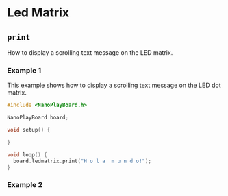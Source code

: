# Led Matrix

## `print`

How to display a scrolling text message on the LED matrix.

### Example 1

This example shows how to display a scrolling text message on the LED dot matrix.

```c++
#include <NanoPlayBoard.h>

NanoPlayBoard board;

void setup() {

}

void loop() {
  board.ledmatrix.print("H o l a  m u n d o!");
}
```

### Example 2

